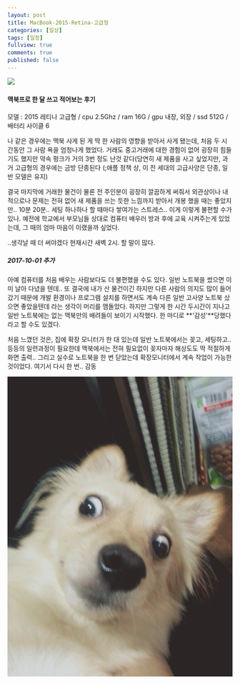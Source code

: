 ```yaml
---
layout: post
title: MacBook-2015-Retina-고급형
categories: [일상]
tags: [일정]
fullview: true
comments: true
published: false
---
```

![](/images/20170929_MacBook.jpg)
#### 맥북프로 한 달 쓰고 적어보는 후기
 모델 : 2015 레티나 고급형
 / cpu 2.5Ghz / ram 16G / gpu 내장, 외장 / ssd 512G / 배터리 사이클 6

  나 같은 경우에는 맥북 사게 된 게 딱 한 사람의 영향을 받아서 사게 됐는데, 처음 두 시간동안 그 사람 욕을 엄청나게 했었다. 거래도 중고거래에 대한 경험이 없어 굉장히 힘들기도 했지만 약속 펑크가 거의 3번 정도 난것 같다(당연히 새 제품을 사고 싶었지만, 과거 고급형의 경우에는 금방 단종된다 (;애플 정책 상, 이 전 세대의 고급사양은 단종, 일반 모델은 유지)

 결국 마지막에 거래한 물건이 물론 전 주인분이 굉장히 깔끔하게 써줘서 외관상이나 내적으로나 문제는 전혀 없어 새 제품을 쓰는 듯한 느낌까지 받아서 개봉 했을 때는 좋았지만.. 10분 20분.. 세팅 하나하나 할 때마다 쌓여가는 스트레스.. 이게 이렇게 불편할 수가 있나. 예전에 학교에서 부모님들 상대로 컴퓨터 배우러 방과 후에 교육 시켜주는게 있었는데, 그 때의 엄마 마음이 이랬을까 싶었다.

 ..생각날 때 더 써야겠다 현재시간 새벽 2시. 할 말이 많다.

##### 2017-10-01 추가
 아예 컴퓨터를 처음 배우는 사람보다도 더 불편했을 수도 있다. 일반 노트북을 썼으면 이미 날아 다녔을 텐데.. 또 결국에 내가 산 물건이긴 하지만 다른 사람의 의지도 많이 들어갔기 때문에 개발 환경이나 프로그램 설치를 하면서도 계속 다른 일반 고사양 노트북 샀으면 좋았을텐데 라는 생각이 머리를 맴돌았다. 하지만 그렇게 한 시간 두시간이 지나고 일반 노트북에는 없는 맥북만의 배려들이 보이기 시작했다. 한 마디로 **'감성'**당했다 라고 할 수도 있겠다.

처음 느꼈던 것은, 집에 확장 모니터가 한 대 있는데 일반 노트북에서는 꽂고, 세팅하고.. 등등의 일련과정이 필요한데 맥북에서는 전혀 필요없이 꽂자마자 해상도도 딱 적절하게 화면 출력.. 그리고 실수로 노트북을 한 번 닫았는데 확장모니터에서 계속 작업이 가능한 것이었다. 여기서 다시 한 번.. 감동

![](/images/ddiyong.jpg)
